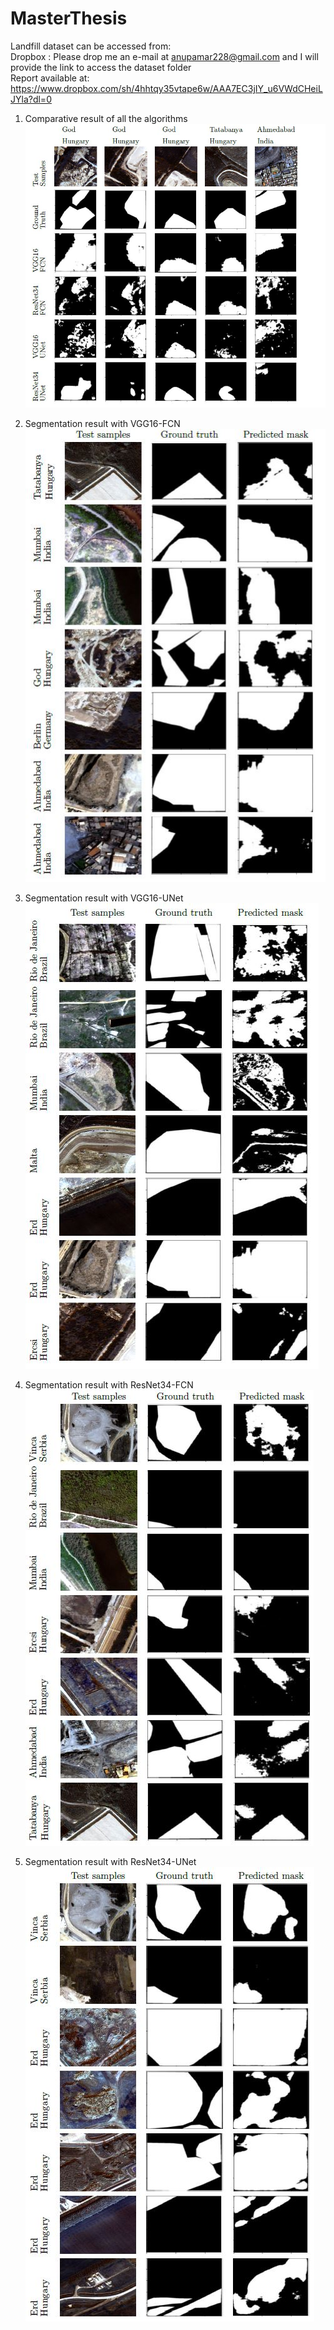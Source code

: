 # MasterThesis

Landfill dataset can be accessed from:\
Dropbox : Please drop me an e-mail at anupamar228@gmail.com and I will provide the link to access the dataset folder \
Report available at: https://www.dropbox.com/sh/4hhtqy35vtape6w/AAA7EC3jIY_u6VWdCHeiLJYla?dl=0

1. Comparative result of all the algorithms
![ComparativeResult](https://github.com/AnupamaRajkumar/LandfillDetection_SemanticSegmentation/blob/main/Results/SegmentationResults1.JPG)

2. Segmentation result with VGG16-FCN\
![VGG16FCN](https://github.com/AnupamaRajkumar/LandfillDetection_SemanticSegmentation/blob/main/Results/SegmentationResults_VGG16FCN.JPG)

3. Segmentation result with VGG16-UNet\
![VGG16FCN](https://github.com/AnupamaRajkumar/LandfillDetection_SemanticSegmentation/blob/main/Results/SegmentationResults_VGG16UNet.JPG) 

4. Segmentation result with ResNet34-FCN\
![ResNet34FCN](https://github.com/AnupamaRajkumar/LandfillDetection_SemanticSegmentation/blob/main/Results/SegmentationResults_ResNet34FCN.JPG)

5. Segmentation result with ResNet34-UNet\
![ResNet34FCN](https://github.com/AnupamaRajkumar/LandfillDetection_SemanticSegmentation/blob/main/Results/SegmentationResults_ResNet34UNet.JPG)
